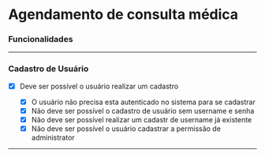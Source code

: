 # Agendamento de consulta médica

### **Funcionalidades**

---

### **Cadastro de Usuário**

- [x] Deve ser possível o usuário realizar um cadastro

  - [x] O usuário não precisa esta autenticado no sistema para se cadastrar
  - [x] Não deve ser possível o cadastro de usuário sem username e senha
  - [x] Não deve ser possível realizar um cadastr de username já existente
  - [x] Não deve ser possível o usuário cadastrar a permissão de administrator

---
